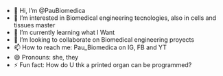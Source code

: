 - 👋 Hi, I’m @PauBiomedica
- 👀 I’m interested in Biomedical engineering tecnologies, also in cells and tissues master
- 🌱 I’m currently learning what I Want
- 💞️ I’m looking to collaborate on Biomedical engineering proyects
- 📫 How to reach me: Pau_Biomedica on IG, FB and YT
- 😄 Pronouns: she, they
- ⚡ Fun fact: How do U thk a printed organ can be programmed?

<!---
PauBiomedica/PauBiomedica is a ✨ special ✨ repository because its mine.
--->
